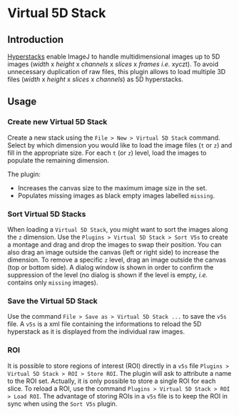 # Virtual 5D Stack

## Introduction

[Hyperstacks](http://rsbweb.nih.gov/ij/docs/guide/146-8.html#sub:Hyperstacks-Intro) enable ImageJ to handle multidimensional images up to 5D images (*width* x *height* x *channels* x *slices* x *frames* *i.e.* xyczt). To avoid unnecessary duplication of raw files, this plugin allows to load multiple 3D files (*width* x *height* x *slices* x *channels*) as 5D hyperstacks.

## Usage

### Create new Virtual 5D Stack

Create a new stack using the `File > New > Virtual 5D Stack` command. Select by which dimension you would like to load the image files (`t` or `z`) and fill in the appropriate size. For each `t` (or `z`) level, load the images to populate the remaining dimension.

The plugin:
- Increases the canvas size to the maximum image size in the set.
- Populates missing images as black empty images labelled `missing`.

### Sort Virtual 5D Stacks

When loading a `Virtual 5D Stack`, you might want to sort the images along the `z` dimension. Use the `Plugins > Virtual 5D Stack > Sort V5s` to create a montage and drag and drop the images to swap their position. You can also drag an image outside the canvas (left or right side) to increase the dimension. To remove a specific `z` level, drag an image outside the canvas (top or bottom side). A dialog window is shown in order to confirm the suppression of the level (no dialog is shown if the level is empty, _i.e._ contains only `missing` images).

### Save the Virtual 5D Stack

Use the command `File > Save as > Virtual 5D Stack ...` to save the `v5s` file. A `v5s` is a xml file containing the informations to reload the 5D hyperstack as it is displayed from the individual raw images.

### ROI

It is possible to store regions of interest (ROI) directly in a `v5s` file `Plugins > Virtual 5D Stack > ROI > Store ROI`. The plugin will ask to attribute a name to the ROI set. Actually, it is only possible to store a single ROI for each slice. To reload a ROI, use the command `Plugins > Virtual 5D Stack > ROI > Load ROI`. The advantage of storing ROIs in a `v5s` file is to keep the ROI in sync when using the `Sort V5s` plugin.
